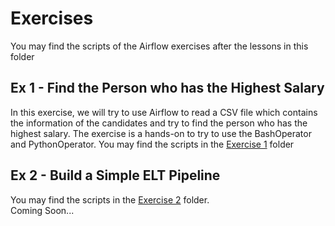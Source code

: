 # Exercises
You may find the scripts of the Airflow exercises after the lessons in this folder

## Ex 1 - Find the Person who has the Highest Salary
In this exercise, we will try to use Airflow to read a CSV file which contains the information of the candidates and try to find the person who has the highest salary. The exercise is a hands-on to try to use the BashOperator and PythonOperator. You may find the scripts in the [Exercise 1](/ex1) folder

## Ex 2 - Build a Simple ELT Pipeline
You may find the scripts in the [Exercise 2](/ex2) folder.
<br>
Coming Soon...